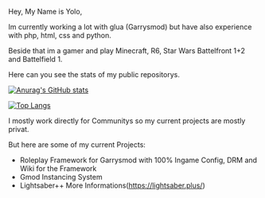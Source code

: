 Hey,
My Name is Yolo,

Im currently working a lot with glua (Garrysmod) but have also experience with php, html, css and python.

Beside that im a gamer and play Minecraft, R6, Star Wars Battelfront 1+2 and Battelfield 1.



Here can you see the stats of my public repositorys.

[![Anurag's GitHub stats](https://github-readme-stats.vercel.app/api?username=ibimsnicesyolo&count_private=true&show_icons=true&theme=dark)](https://github.com/anuraghazra/github-readme-stats)

[![Top Langs](https://github-readme-stats.vercel.app/api/top-langs/?username=ibimsnicesyolo&langs_count=8&layout=compact&theme=dark)](https://github.com/anuraghazra/github-readme-stats)



I mostly work directly for Communitys so my current projects are mostly privat.

But here are some of my current Projects:

- Roleplay Framework for Garrysmod with 100% Ingame Config, DRM and Wiki for the Framework
- Gmod Instancing System
- Lightsaber++  More Informations(https://lightsaber.plus/)


<div>
<script type='text/javascript' src='https://www.fastcounter.net/auth.php?id=71030af4520c389112b1164399f698ceaafdf521'></script>
<script type="text/javascript" src="https://www.fastcounter.net/de/home/counter/918777/t/1"></script>
 
</div>
